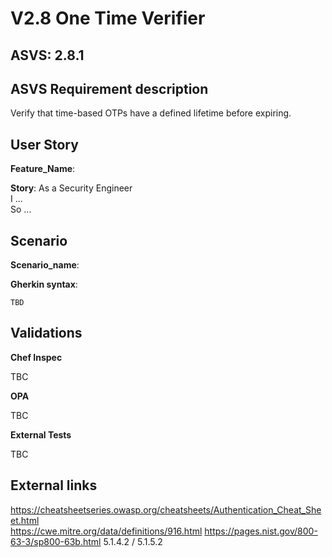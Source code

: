 # V2.8 One Time Verifier

## ASVS: 2.8.1

## ASVS Requirement description

Verify that time-based OTPs have a defined lifetime before
expiring.

## User Story

**Feature_Name**: 

**Story**:
As a Security Engineer\
I ...\
So ...

## Scenario

**Scenario_name**: 

**Gherkin syntax**:

```gherkin
TBD
```

## Validations

**Chef Inspec**

TBC

**OPA**

TBC

**External Tests**

TBC

## External links

<https://cheatsheetseries.owasp.org/cheatsheets/Authentication_Cheat_Sheet.html> \
<https://cwe.mitre.org/data/definitions/916.html>
<https://pages.nist.gov/800-63-3/sp800-63b.html> 5.1.4.2 / 5.1.5.2

